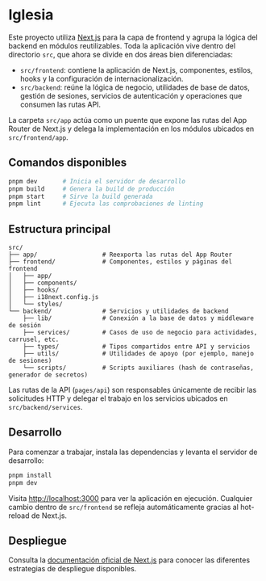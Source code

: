 # Iglesia

Este proyecto utiliza [Next.js](https://nextjs.org/) para la capa de frontend y agrupa la lógica del backend en módulos reutilizables. Toda la aplicación vive dentro del directorio `src`, que ahora se divide en dos áreas bien diferenciadas:

- `src/frontend`: contiene la aplicación de Next.js, componentes, estilos, hooks y la configuración de internacionalización.
- `src/backend`: reúne la lógica de negocio, utilidades de base de datos, gestión de sesiones, servicios de autenticación y operaciones que consumen las rutas API.

La carpeta `src/app` actúa como un puente que expone las rutas del App Router de Next.js y delega la implementación en los módulos ubicados en `src/frontend/app`.

## Comandos disponibles

```bash
pnpm dev       # Inicia el servidor de desarrollo
pnpm build     # Genera la build de producción
pnpm start     # Sirve la build generada
pnpm lint      # Ejecuta las comprobaciones de linting
```

## Estructura principal

```
src/
├── app/                  # Reexporta las rutas del App Router
├── frontend/             # Componentes, estilos y páginas del frontend
│   ├── app/
│   ├── components/
│   ├── hooks/
│   ├── i18next.config.js
│   └── styles/
└── backend/              # Servicios y utilidades de backend
    ├── lib/              # Conexión a la base de datos y middleware de sesión
    ├── services/         # Casos de uso de negocio para actividades, carrusel, etc.
    ├── types/            # Tipos compartidos entre API y servicios
    ├── utils/            # Utilidades de apoyo (por ejemplo, manejo de sesiones)
    └── scripts/          # Scripts auxiliares (hash de contraseñas, generador de secretos)
```

Las rutas de la API (`pages/api`) son responsables únicamente de recibir las solicitudes HTTP y delegar el trabajo en los servicios ubicados en `src/backend/services`.

## Desarrollo

Para comenzar a trabajar, instala las dependencias y levanta el servidor de desarrollo:

```bash
pnpm install
pnpm dev
```

Visita [http://localhost:3000](http://localhost:3000) para ver la aplicación en ejecución. Cualquier cambio dentro de `src/frontend` se refleja automáticamente gracias al hot-reload de Next.js.

## Despliegue

Consulta la [documentación oficial de Next.js](https://nextjs.org/docs/deployment) para conocer las diferentes estrategias de despliegue disponibles.
